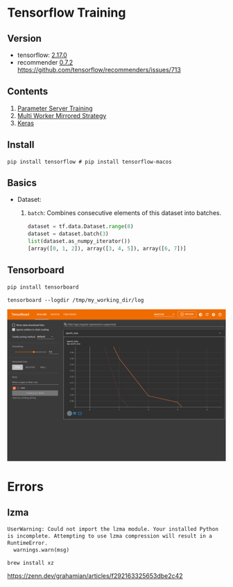 # Tensorflow Training

## Version

- tensorflow: [2.17.0](https://github.com/tensorflow/tensorflow/releases/tag/v2.17.0)
- recommender [0.7.2](https://github.com/tensorflow/gstrecommenders/releases/tag/v0.7.2) https://github.com/tensorflow/recommenders/issues/713
## Contents
1. [Parameter Server Training](parameter-server-training)
1. [Multi Worker Mirrored Strategy](multi-worker-mirrored-strategy)
1. [Keras](keras)

## Install

```
pip install tensorflow # pip install tensorflow-macos
```

## Basics

- Dataset:
    1. `batch`: Combines consecutive elements of this dataset into batches.

        ```python
        dataset = tf.data.Dataset.range(8)
        dataset = dataset.batch(3)
        list(dataset.as_numpy_iterator())
        [array([0, 1, 2]), array([3, 4, 5]), array([6, 7])]
        ```

## Tensorboard

```
pip install tensorboard
```

```
tensorboard --logdir /tmp/my_working_dir/log
```

![](tensorboard.png)

# Errors

## lzma

```
UserWarning: Could not import the lzma module. Your installed Python is incomplete. Attempting to use lzma compression will result in a RuntimeError.
  warnings.warn(msg)
```

```
brew install xz
```

https://zenn.dev/grahamian/articles/f292163325653dbe2c42
